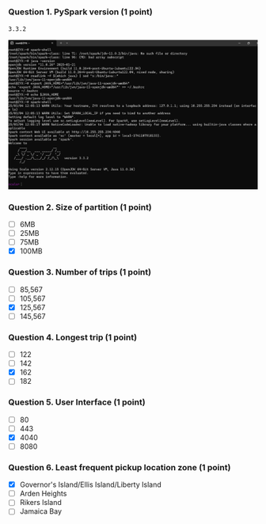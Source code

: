 ### Question 1. PySpark version (1 point)
```bash
3.3.2
```
![Alt text](https://github.com/Yaxin12/Data_Engineer/blob/main/05-batch/image/1.png) 

### Question 2. Size of partition (1 point)
- [ ] 6MB
- [ ] 25MB
- [ ] 75MB
- [x] 100MB

### Question 3. Number of trips (1 point)
- [ ] 85,567
- [ ] 105,567
- [x] 125,567
- [ ] 145,567

### Question 4. Longest trip (1 point)
- [ ] 122
- [ ] 142
- [x] 162
- [ ] 182

### Question 5. User Interface (1 point)
- [ ] 80
- [ ] 443
- [x] 4040
- [ ] 8080

### Question 6. Least frequent pickup location zone (1 point)
- [x] Governor's Island/Ellis Island/Liberty Island
- [ ] Arden Heights
- [ ] Rikers Island
- [ ] Jamaica Bay